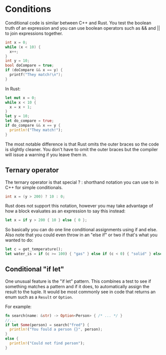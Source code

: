 # Conditions

Conditional code is similar between C++ and Rust. You test the boolean truth of an expression and you can use boolean operators such as && and || to join expressions together.

```c++
int x = 0;
while (x < 10) {
  x++;
}
int y = 10;
bool doCompare = true;
if (doCompare && x == y) {
  printf("They match!\n");
}
```

In Rust:

```rust
let mut x = 0;
while x < 10 {
  x = x + 1;
}
let y = 10;
let do_compare = true;
if do_compare && x == y {
  println!("They match!");
}
```

The most notable difference is that Rust omits the outer braces so the code is slightly cleaner. You don't have to omit the outer braces but the compiler will issue a warning if you leave them in.

## Ternary operator

The ternary operator is that special ? : shorthand notation you can use to in C++ for simple conditionals.

```c++
int x = (y > 200) ? 10 : 0;
```

Rust does not support this notation, however you may take advantage of how a block evaluates as an expression to say this instead:

```rust
let x = if y > 200 { 10 } else { 0 };
```

So basically you can do one line conditional assignments using if and else. Also note that you could even throw in an "else if" or two if that's what you wanted to do:

```rust
let c = get_temperature();
let water_is = if (c >= 100) { "gas" } else if (c < 0) { "solid" } else { "liquid" };
```

## Conditional "if let"

One unusual feature is the "if let" pattern. This combines a test to see if something matches a pattern and if it does, to automatically assign the result to the tuple. It would be most commonly see in code that returns an enum such as a `Result` or `Option`.

For example:

```rust
fn search(name: &str) -> Option<Person> { /* ... */ }
//...
if let Some(person) = search("fred") {
  println!("You fould a person {}", person);
}
else {
  println!("Could not find person");
}
```
